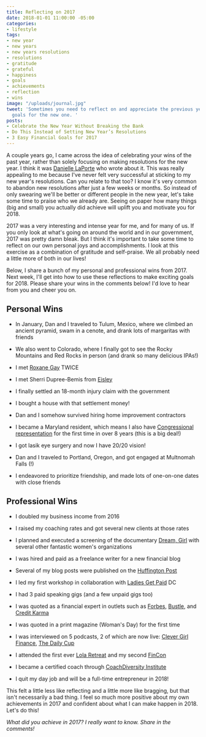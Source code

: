 ```yaml
---
title: Reflecting on 2017
date: 2018-01-01 11:00:00 -05:00
categories:
- lifestyle
tags:
- new year
- new years
- new years resolutions
- resolutions
- gratitude
- grateful
- happiness
- goals
- achievements
- reflection
- wins
image: "/uploads/journal.jpg"
tweet: 'Sometimes you need to reflect on and appreciate the previous year before setting
  goals for the new one. '
posts:
- Celebrate the New Year Without Breaking the Bank
- Do This Instead of Setting New Year’s Resolutions
- 3 Easy Financial Goals for 2017
---
```


A couple years go, I came across the idea of celebrating your wins of the past year, rather than solely focusing on making resolutions for the new year. I think it was [Danielle LaPorte](http://www.daniellelaporte.com/) who wrote about it. This was really appealing to me because I've never felt very successful at sticking to my new year's resolutions. Can you relate to that too? I know it's very common to abandon new resolutions after just a few weeks or months. So instead of only swearing we'll be better or different people in the new year, let's take some time to praise who we already are. Seeing on paper how many things (big and small) you actually did achieve will uplift you and motivate you for 2018.

2017 was a very interesting and intense year for me, and for many of us. If you only look at what's going on around the world and in our government, 2017 was pretty damn bleak. But I think it's important to take some time to reflect on our own personal joys and accomplishments. I look at this exercise as a combination of gratitude and self-praise. We all probably need a little more of both in our lives!

Below, I share a bunch of my personal and professional wins from 2017. Next week, I'll get into how to use these reflections to make exciting goals for 2018. Please share your wins in the comments below! I'd love to hear from you and cheer you on.

## Personal Wins

* In January, Dan and I traveled to Tulum, Mexico, where we climbed an ancient pyramid, swam in a cenote, and drank lots of margaritas with friends

* We also went to Colorado, where I finally got to see the Rocky Mountains and Red Rocks in person (and drank so many delicious IPAs!)

* I met [Roxane Gay](http://www.roxanegay.com/) TWICE

* I met Sherri Dupree-Bemis from [Eisley](https://www.eisley.com/) 

* I finally settled an 18-month injury claim with the government

* I bought a house with that settlement money!

* Dan and I somehow survived hiring home improvement contractors

* I became a Maryland resident, which means I also have [Congressional representation](https://statehood.dc.gov/) for the first time in over 8 years (this is a big deal!)

* I got lasik eye surgery and now I have 20/20 vision!

* Dan and I traveled to Portland, Oregon, and got engaged at Multnomah Falls (!)

* I endeavored to prioritize friendship, and made lots of one-on-one dates with close friends

## Professional Wins

* I doubled my business income from 2016

* I raised my coaching rates and got several new clients at those rates

* I planned and executed a screening of the documentary [Dream, Girl](http://dreamgirlfilm.com/) with several other fantastic women's organizations

* I was hired and paid as a freelance writer for a new financial blog

* Several of my blog posts were published on the [Huffington Post](https://www.huffingtonpost.com/entry/non-salary-perks-you-should-ask-for_us_59b6a316e4b0e4419674c351)

* I led my first workshop in collaboration with [Ladies Get Paid](http://www.ladiesgetpaid.com/) DC

* I had 3 paid speaking gigs (and a few unpaid gigs too)

* I was quoted as a financial expert in outlets such as [Forbes](https://www.forbes.com/sites/emiliearies/2017/03/14/5-money-experts-on-how-to-financially-prepare-for-a-career-change/#477b4acb680c), [Bustle](https://www.bustle.com/p/how-to-split-the-check-in-a-relationship-without-it-being-awkward-according-to-experts-2334744), and [Credit Karma](https://www.creditkarma.com/advice/i/ways-to-consolidate-credit-card-debt/)

* I was quoted in a print magazine (Woman's Day) for the first time

* I was interviewed on 5 podcasts, 2 of which are now live: [Clever Girl Finance](https://www.clevergirlfinance.com/podcast-episodes/podcast-episode-52-lets-talk-about-financially-sound-wedding-planning-with-guest-maggie-germano), [The Daily Cup](http://www.simplifyyourpractice.com/episode34/)

* I attended the first ever [Lola Retreat](https://www.lolaretreat.com/) and my second [FinCon](https://finconexpo.com/)

* I became a certified coach through [CoachDiversity Institute](http://coachdiversity.com/)

* I quit my day job and will be a full-time entrepreneur in 2018!

This felt a little less like reflecting and a little more like bragging, but that isn't necessarily a bad thing. I feel so much more positive about my own achievements in 2017 and confident about what I can make happen in 2018. Let's do this!

*What did you achieve in 2017? I really want to know. Share in the comments!*